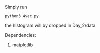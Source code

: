 Simply run
```
python3 4vec.py
```
the histogram will by dropped in Day_2/data

Dependencies:
1. matplotlib